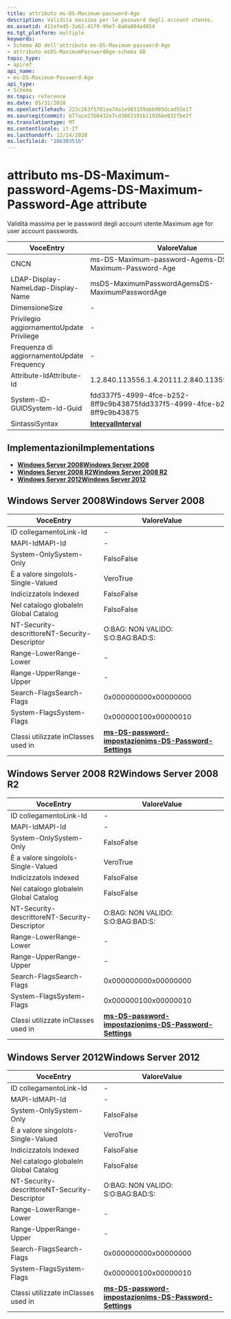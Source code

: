 ```yaml
---
title: attributo ms-DS-Maximum-password-Age
description: Validità massima per le password degli account utente.
ms.assetid: 411efe45-3a62-41f9-99e7-8a0a804a4854
ms.tgt_platform: multiple
keywords:
- Schema AD dell'attributo ms-DS-Maximum-password-Age
- attributo msDS-MaximumPasswordAge-schema AD
topic_type:
- apiref
api_name:
- ms-DS-Maximum-Password-Age
api_type:
- Schema
ms.topic: reference
ms.date: 05/31/2018
ms.openlocfilehash: 223c263f5701aa74a1e983159abb985dcad55e17
ms.sourcegitcommit: b77ace27b0432e7cd3863191b11926be032fbe2f
ms.translationtype: MT
ms.contentlocale: it-IT
ms.lasthandoff: 12/14/2020
ms.locfileid: "106303516"
---
```

# <a name="ms-ds-maximum-password-age-attribute"></a><span data-ttu-id="13493-105">attributo ms-DS-Maximum-password-Age</span><span class="sxs-lookup"><span data-stu-id="13493-105">ms-DS-Maximum-Password-Age attribute</span></span>

<span data-ttu-id="13493-106">Validità massima per le password degli account utente.</span><span class="sxs-lookup"><span data-stu-id="13493-106">Maximum age for user account passwords.</span></span>



| <span data-ttu-id="13493-107">Voce</span><span class="sxs-lookup"><span data-stu-id="13493-107">Entry</span></span> | <span data-ttu-id="13493-108">Valore</span><span class="sxs-lookup"><span data-stu-id="13493-108">Value</span></span> |
|-------------------|--------------------------------------|
| <span data-ttu-id="13493-109">CN</span><span class="sxs-lookup"><span data-stu-id="13493-109">CN</span></span>                | <span data-ttu-id="13493-110">ms-DS-Maximum-password-Age</span><span class="sxs-lookup"><span data-stu-id="13493-110">ms-DS-Maximum-Password-Age</span></span>           |
| <span data-ttu-id="13493-111">LDAP-Display-Name</span><span class="sxs-lookup"><span data-stu-id="13493-111">Ldap-Display-Name</span></span> | <span data-ttu-id="13493-112">msDS-MaximumPasswordAge</span><span class="sxs-lookup"><span data-stu-id="13493-112">msDS-MaximumPasswordAge</span></span>              |
| <span data-ttu-id="13493-113">Dimensione</span><span class="sxs-lookup"><span data-stu-id="13493-113">Size</span></span>              | \-                                   |
| <span data-ttu-id="13493-114">Privilegio aggiornamento</span><span class="sxs-lookup"><span data-stu-id="13493-114">Update Privilege</span></span>  | \-                                   |
| <span data-ttu-id="13493-115">Frequenza di aggiornamento</span><span class="sxs-lookup"><span data-stu-id="13493-115">Update Frequency</span></span>  | \-                                   |
| <span data-ttu-id="13493-116">Attribute-Id</span><span class="sxs-lookup"><span data-stu-id="13493-116">Attribute-Id</span></span>      | <span data-ttu-id="13493-117">1.2.840.113556.1.4.2011</span><span class="sxs-lookup"><span data-stu-id="13493-117">1.2.840.113556.1.4.2011</span></span>              |
| <span data-ttu-id="13493-118">System-ID-GUID</span><span class="sxs-lookup"><span data-stu-id="13493-118">System-Id-Guid</span></span>    | <span data-ttu-id="13493-119">fdd337f5-4999-4fce-b252-8ff9c9b43875</span><span class="sxs-lookup"><span data-stu-id="13493-119">fdd337f5-4999-4fce-b252-8ff9c9b43875</span></span> |
| <span data-ttu-id="13493-120">Sintassi</span><span class="sxs-lookup"><span data-stu-id="13493-120">Syntax</span></span>            | [<span data-ttu-id="13493-121">**Interval**</span><span class="sxs-lookup"><span data-stu-id="13493-121">**Interval**</span></span>](s-interval.md)       |



## <a name="implementations"></a><span data-ttu-id="13493-122">Implementazioni</span><span class="sxs-lookup"><span data-stu-id="13493-122">Implementations</span></span>

-   [<span data-ttu-id="13493-123">**Windows Server 2008**</span><span class="sxs-lookup"><span data-stu-id="13493-123">**Windows Server 2008**</span></span>](#windows-server-2008)
-   [<span data-ttu-id="13493-124">**Windows Server 2008 R2**</span><span class="sxs-lookup"><span data-stu-id="13493-124">**Windows Server 2008 R2**</span></span>](#windows-server-2008-r2)
-   [<span data-ttu-id="13493-125">**Windows Server 2012**</span><span class="sxs-lookup"><span data-stu-id="13493-125">**Windows Server 2012**</span></span>](#windows-server-2012)

## <a name="windows-server-2008"></a><span data-ttu-id="13493-126">Windows Server 2008</span><span class="sxs-lookup"><span data-stu-id="13493-126">Windows Server 2008</span></span>



| <span data-ttu-id="13493-127">Voce</span><span class="sxs-lookup"><span data-stu-id="13493-127">Entry</span></span> | <span data-ttu-id="13493-128">Valore</span><span class="sxs-lookup"><span data-stu-id="13493-128">Value</span></span> |
|------------------------|-----------------------------------------------------------------------|
| <span data-ttu-id="13493-129">ID collegamento</span><span class="sxs-lookup"><span data-stu-id="13493-129">Link-Id</span></span>                | \-                                                                    |
| <span data-ttu-id="13493-130">MAPI-Id</span><span class="sxs-lookup"><span data-stu-id="13493-130">MAPI-Id</span></span>                | \-                                                                    |
| <span data-ttu-id="13493-131">System-Only</span><span class="sxs-lookup"><span data-stu-id="13493-131">System-Only</span></span>            | <span data-ttu-id="13493-132">Falso</span><span class="sxs-lookup"><span data-stu-id="13493-132">False</span></span>                                                                 |
| <span data-ttu-id="13493-133">È a valore singolo</span><span class="sxs-lookup"><span data-stu-id="13493-133">Is-Single-Valued</span></span>       | <span data-ttu-id="13493-134">Vero</span><span class="sxs-lookup"><span data-stu-id="13493-134">True</span></span>                                                                  |
| <span data-ttu-id="13493-135">Indicizzato</span><span class="sxs-lookup"><span data-stu-id="13493-135">Is Indexed</span></span>             | <span data-ttu-id="13493-136">Falso</span><span class="sxs-lookup"><span data-stu-id="13493-136">False</span></span>                                                                 |
| <span data-ttu-id="13493-137">Nel catalogo globale</span><span class="sxs-lookup"><span data-stu-id="13493-137">In Global Catalog</span></span>      | <span data-ttu-id="13493-138">Falso</span><span class="sxs-lookup"><span data-stu-id="13493-138">False</span></span>                                                                 |
| <span data-ttu-id="13493-139">NT-Security-descrittore</span><span class="sxs-lookup"><span data-stu-id="13493-139">NT-Security-Descriptor</span></span> | <span data-ttu-id="13493-140">O:BAG: NON VALIDO: S:</span><span class="sxs-lookup"><span data-stu-id="13493-140">O:BAG:BAD:S:</span></span>                                                          |
| <span data-ttu-id="13493-141">Range-Lower</span><span class="sxs-lookup"><span data-stu-id="13493-141">Range-Lower</span></span>            | \-                                                                    |
| <span data-ttu-id="13493-142">Range-Upper</span><span class="sxs-lookup"><span data-stu-id="13493-142">Range-Upper</span></span>            | \-                                                                    |
| <span data-ttu-id="13493-143">Search-Flags</span><span class="sxs-lookup"><span data-stu-id="13493-143">Search-Flags</span></span>           | <span data-ttu-id="13493-144">0x00000000</span><span class="sxs-lookup"><span data-stu-id="13493-144">0x00000000</span></span>                                                            |
| <span data-ttu-id="13493-145">System-Flags</span><span class="sxs-lookup"><span data-stu-id="13493-145">System-Flags</span></span>           | <span data-ttu-id="13493-146">0x00000010</span><span class="sxs-lookup"><span data-stu-id="13493-146">0x00000010</span></span>                                                            |
| <span data-ttu-id="13493-147">Classi utilizzate in</span><span class="sxs-lookup"><span data-stu-id="13493-147">Classes used in</span></span>        | [<span data-ttu-id="13493-148">**ms-DS-password-impostazioni**</span><span class="sxs-lookup"><span data-stu-id="13493-148">**ms-DS-Password-Settings**</span></span>](c-msds-passwordsettings.md)<br/> |



## <a name="windows-server-2008-r2"></a><span data-ttu-id="13493-149">Windows Server 2008 R2</span><span class="sxs-lookup"><span data-stu-id="13493-149">Windows Server 2008 R2</span></span>



| <span data-ttu-id="13493-150">Voce</span><span class="sxs-lookup"><span data-stu-id="13493-150">Entry</span></span> | <span data-ttu-id="13493-151">Valore</span><span class="sxs-lookup"><span data-stu-id="13493-151">Value</span></span> |
|------------------------|-----------------------------------------------------------------------|
| <span data-ttu-id="13493-152">ID collegamento</span><span class="sxs-lookup"><span data-stu-id="13493-152">Link-Id</span></span>                | \-                                                                    |
| <span data-ttu-id="13493-153">MAPI-Id</span><span class="sxs-lookup"><span data-stu-id="13493-153">MAPI-Id</span></span>                | \-                                                                    |
| <span data-ttu-id="13493-154">System-Only</span><span class="sxs-lookup"><span data-stu-id="13493-154">System-Only</span></span>            | <span data-ttu-id="13493-155">Falso</span><span class="sxs-lookup"><span data-stu-id="13493-155">False</span></span>                                                                 |
| <span data-ttu-id="13493-156">È a valore singolo</span><span class="sxs-lookup"><span data-stu-id="13493-156">Is-Single-Valued</span></span>       | <span data-ttu-id="13493-157">Vero</span><span class="sxs-lookup"><span data-stu-id="13493-157">True</span></span>                                                                  |
| <span data-ttu-id="13493-158">Indicizzato</span><span class="sxs-lookup"><span data-stu-id="13493-158">Is Indexed</span></span>             | <span data-ttu-id="13493-159">Falso</span><span class="sxs-lookup"><span data-stu-id="13493-159">False</span></span>                                                                 |
| <span data-ttu-id="13493-160">Nel catalogo globale</span><span class="sxs-lookup"><span data-stu-id="13493-160">In Global Catalog</span></span>      | <span data-ttu-id="13493-161">Falso</span><span class="sxs-lookup"><span data-stu-id="13493-161">False</span></span>                                                                 |
| <span data-ttu-id="13493-162">NT-Security-descrittore</span><span class="sxs-lookup"><span data-stu-id="13493-162">NT-Security-Descriptor</span></span> | <span data-ttu-id="13493-163">O:BAG: NON VALIDO: S:</span><span class="sxs-lookup"><span data-stu-id="13493-163">O:BAG:BAD:S:</span></span>                                                          |
| <span data-ttu-id="13493-164">Range-Lower</span><span class="sxs-lookup"><span data-stu-id="13493-164">Range-Lower</span></span>            | \-                                                                    |
| <span data-ttu-id="13493-165">Range-Upper</span><span class="sxs-lookup"><span data-stu-id="13493-165">Range-Upper</span></span>            | \-                                                                    |
| <span data-ttu-id="13493-166">Search-Flags</span><span class="sxs-lookup"><span data-stu-id="13493-166">Search-Flags</span></span>           | <span data-ttu-id="13493-167">0x00000000</span><span class="sxs-lookup"><span data-stu-id="13493-167">0x00000000</span></span>                                                            |
| <span data-ttu-id="13493-168">System-Flags</span><span class="sxs-lookup"><span data-stu-id="13493-168">System-Flags</span></span>           | <span data-ttu-id="13493-169">0x00000010</span><span class="sxs-lookup"><span data-stu-id="13493-169">0x00000010</span></span>                                                            |
| <span data-ttu-id="13493-170">Classi utilizzate in</span><span class="sxs-lookup"><span data-stu-id="13493-170">Classes used in</span></span>        | [<span data-ttu-id="13493-171">**ms-DS-password-impostazioni**</span><span class="sxs-lookup"><span data-stu-id="13493-171">**ms-DS-Password-Settings**</span></span>](c-msds-passwordsettings.md)<br/> |



## <a name="windows-server-2012"></a><span data-ttu-id="13493-172">Windows Server 2012</span><span class="sxs-lookup"><span data-stu-id="13493-172">Windows Server 2012</span></span>



| <span data-ttu-id="13493-173">Voce</span><span class="sxs-lookup"><span data-stu-id="13493-173">Entry</span></span> | <span data-ttu-id="13493-174">Valore</span><span class="sxs-lookup"><span data-stu-id="13493-174">Value</span></span> |
|------------------------|-----------------------------------------------------------------------|
| <span data-ttu-id="13493-175">ID collegamento</span><span class="sxs-lookup"><span data-stu-id="13493-175">Link-Id</span></span>                | \-                                                                    |
| <span data-ttu-id="13493-176">MAPI-Id</span><span class="sxs-lookup"><span data-stu-id="13493-176">MAPI-Id</span></span>                | \-                                                                    |
| <span data-ttu-id="13493-177">System-Only</span><span class="sxs-lookup"><span data-stu-id="13493-177">System-Only</span></span>            | <span data-ttu-id="13493-178">Falso</span><span class="sxs-lookup"><span data-stu-id="13493-178">False</span></span>                                                                 |
| <span data-ttu-id="13493-179">È a valore singolo</span><span class="sxs-lookup"><span data-stu-id="13493-179">Is-Single-Valued</span></span>       | <span data-ttu-id="13493-180">Vero</span><span class="sxs-lookup"><span data-stu-id="13493-180">True</span></span>                                                                  |
| <span data-ttu-id="13493-181">Indicizzato</span><span class="sxs-lookup"><span data-stu-id="13493-181">Is Indexed</span></span>             | <span data-ttu-id="13493-182">Falso</span><span class="sxs-lookup"><span data-stu-id="13493-182">False</span></span>                                                                 |
| <span data-ttu-id="13493-183">Nel catalogo globale</span><span class="sxs-lookup"><span data-stu-id="13493-183">In Global Catalog</span></span>      | <span data-ttu-id="13493-184">Falso</span><span class="sxs-lookup"><span data-stu-id="13493-184">False</span></span>                                                                 |
| <span data-ttu-id="13493-185">NT-Security-descrittore</span><span class="sxs-lookup"><span data-stu-id="13493-185">NT-Security-Descriptor</span></span> | <span data-ttu-id="13493-186">O:BAG: NON VALIDO: S:</span><span class="sxs-lookup"><span data-stu-id="13493-186">O:BAG:BAD:S:</span></span>                                                          |
| <span data-ttu-id="13493-187">Range-Lower</span><span class="sxs-lookup"><span data-stu-id="13493-187">Range-Lower</span></span>            | \-                                                                    |
| <span data-ttu-id="13493-188">Range-Upper</span><span class="sxs-lookup"><span data-stu-id="13493-188">Range-Upper</span></span>            | \-                                                                    |
| <span data-ttu-id="13493-189">Search-Flags</span><span class="sxs-lookup"><span data-stu-id="13493-189">Search-Flags</span></span>           | <span data-ttu-id="13493-190">0x00000000</span><span class="sxs-lookup"><span data-stu-id="13493-190">0x00000000</span></span>                                                            |
| <span data-ttu-id="13493-191">System-Flags</span><span class="sxs-lookup"><span data-stu-id="13493-191">System-Flags</span></span>           | <span data-ttu-id="13493-192">0x00000010</span><span class="sxs-lookup"><span data-stu-id="13493-192">0x00000010</span></span>                                                            |
| <span data-ttu-id="13493-193">Classi utilizzate in</span><span class="sxs-lookup"><span data-stu-id="13493-193">Classes used in</span></span>        | [<span data-ttu-id="13493-194">**ms-DS-password-impostazioni**</span><span class="sxs-lookup"><span data-stu-id="13493-194">**ms-DS-Password-Settings**</span></span>](c-msds-passwordsettings.md)<br/> |



 

 





